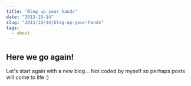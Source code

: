 ```yaml
---
title: "Blog up your hands"
date: "2013-10-14"
slug: "2013/10/14/blog-up-your-hands"
tags:
  - about
---
```


## Here we go again!

Let's start again with a new blog...
Not coded by myself so perhaps posts will come to life :)

